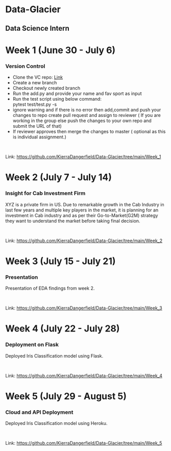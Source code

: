 # Data-Glacier


## Data Science Intern




# Week 1 (June 30 - July 6)

### <b>Version Control</b>
<ul>
    <li>Clone the VC repo: <a href="https://github.com/DataGlacier/VC" target="_blank" >Link</a> </li>
    <li>Create a new branch</li>
    <li>Checkout newly created branch</li>
    <li>Run the add.py and provide your name and fav sport as input</li>
    <li>Run the test script using below command: <br/>     
    pytest test/test.py -s</li>
    <li>ignore warning and if there is no error then add,commit and push your changes to repo
create pull request and assign to reviewer ( If you are working in the group else push the changes to your own repo and submit the URL of that)</li>
    <li>If reviewer approves then merge the changes to master ( optional as this is individual assignment.)</li>
</ul>

<br/>

Link: https://github.com/KierraDangerfield/Data-Glacier/tree/main/Week_1
    
# Week 2 (July 7 - July 14)

### <b>Insight for Cab Investment Firm</b>
XYZ is a private firm in US. Due to remarkable growth in the Cab Industry in last few years and multiple key players in the market, it is planning for an investment in Cab industry and as per their Go-to-Market(G2M) strategy they want to understand the market before taking final decision.

<br/>

Link: https://github.com/KierraDangerfield/Data-Glacier/tree/main/Week_2

# Week 3 (July 15 - July 21)

### <b>Presentation</b>
Presentation of EDA findings from week 2.

<br/>

Link: https://github.com/KierraDangerfield/Data-Glacier/tree/main/Week_3

# Week 4 (July 22 - July 28)

### <b>Deployment on Flask</b>
Deployed Iris Classification model using Flask.

<br/>

Link: https://github.com/KierraDangerfield/Data-Glacier/tree/main/Week_4

# Week 5 (July 29 - August 5)
### <b>Cloud and API Deployment</b>

Deployed Iris Classification model using Heroku.

<br/>

Link: https://github.com/KierraDangerfield/Data-Glacier/tree/main/Week_5
